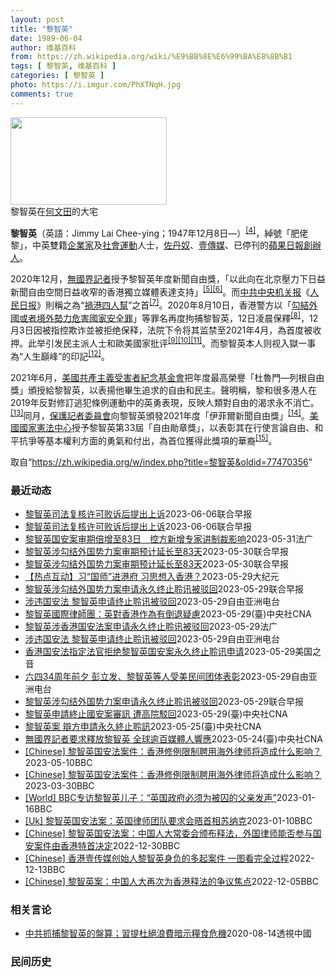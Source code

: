 ```yaml
---
layout: post
title: "黎智英"
date: 1989-06-04
author: 维基百科
from: https://zh.wikipedia.org/wiki/%E9%BB%8E%E6%99%BA%E8%8B%B1
tags: [ 黎智英, 维基百科 ]
categories: [ 黎智英 ]
photo: https://i.imgur.com/PhXTNqH.jpg
comments: true
---
```

<div class="mw-parser-output"><div id="noteTA-97071178" class="noteTA"><div class="noteTA-group"><div data-noteta-group-source="module" data-noteta-group="IT"></div></div><div class="noteTA-local"><div data-noteta-code="zh:巧克力; zh-tw:巧克力; zh-hk:朱古力; zh-cn:巧克力;"></div><div data-noteta-code="zh-tw:黑道; zh-hk:黑社會; zh-cn:黑社会;"></div><div data-noteta-code="zh-tw:飯店; zh-hk:酒店; zh-cn:饭店;"></div><div data-noteta-code="zh-tw:伍佛維茲; zh-hk:沃夫維茲 ;zh-cn:沃尔福威茨;"></div></div></div>

<div class="thumb tright"><div class="thumbinner" style="width:252px;"><a href="/wiki/File:Jimmy_Lai_Chee-ying_home_in_Ho_Man_Tin_20200418.png" class="image"><img src="//upload.wikimedia.org/wikipedia/commons/thumb/9/9f/Jimmy_Lai_Chee-ying_home_in_Ho_Man_Tin_20200418.png/250px-Jimmy_Lai_Chee-ying_home_in_Ho_Man_Tin_20200418.png" decoding="async" width="250" height="140" class="thumbimage" srcset="//upload.wikimedia.org/wikipedia/commons/thumb/9/9f/Jimmy_Lai_Chee-ying_home_in_Ho_Man_Tin_20200418.png/375px-Jimmy_Lai_Chee-ying_home_in_Ho_Man_Tin_20200418.png 1.5x, //upload.wikimedia.org/wikipedia/commons/thumb/9/9f/Jimmy_Lai_Chee-ying_home_in_Ho_Man_Tin_20200418.png/500px-Jimmy_Lai_Chee-ying_home_in_Ho_Man_Tin_20200418.png 2x" data-file-width="861" data-file-height="481"></a>  <div class="thumbcaption"><div class="magnify"><a href="/wiki/File:Jimmy_Lai_Chee-ying_home_in_Ho_Man_Tin_20200418.png" class="internal" title="放大"></a></div>黎智英在<a href="/wiki/%E4%BD%95%E6%96%87%E7%94%B0" title="何文田">何文田</a>的大宅</div></div></div>
<p><b>黎智英</b>（英語：<span lang="en">Jimmy Lai Chee-ying</span>；1947年12月8日<span class="useeditintro" title="Template:BLP editintro">—</span>）<sup id="cite_ref-7" class="reference"><a href="#cite_note-7">[4]</a></sup>，綽號「肥佬黎」，中英雙籍<a href="/wiki/%E4%BC%81%E4%B8%9A%E5%AE%B6" title="企业家">企業家</a>及<a href="/wiki/%E7%A4%BE%E6%9C%83%E9%81%8B%E5%8B%95" title="社會運動">社會運動</a>人士，<a href="/wiki/%E4%BD%90%E4%B8%B9%E5%A5%B4" title="佐丹奴">佐丹奴</a>、<a href="/wiki/%E5%A3%B9%E5%82%B3%E5%AA%92" title="壹傳媒">壹傳媒</a>、已停刊的<a href="/wiki/%E8%98%8B%E6%9E%9C%E6%97%A5%E5%A0%B1_(%E9%A6%99%E6%B8%AF)" title="蘋果日報 (香港)">蘋果日報</a><a href="/wiki/%E5%89%B5%E8%BE%A6%E4%BA%BA" class="mw-redirect" title="創辦人">創辦人</a>。
</p><p>2020年12月，<a href="/wiki/%E7%84%A1%E5%9C%8B%E7%95%8C%E8%A8%98%E8%80%85" class="mw-redirect" title="無國界記者">無國界記者</a>授予黎智英年度新聞自由獎，「以此向在北京壓力下日益新聞自由空間日益收窄的香港獨立媒體表達支持」<sup id="cite_ref-8" class="reference"><a href="#cite_note-8">[5]</a></sup><sup id="cite_ref-9" class="reference"><a href="#cite_note-9">[6]</a></sup>。而<a href="/wiki/%E4%B8%AD%E5%85%B1%E4%B8%AD%E5%A4%AE%E6%9C%BA%E5%85%B3%E6%8A%A5" title="中共中央机关报">中共中央机关报</a>《<a href="/wiki/%E4%BA%BA%E6%B0%91%E6%97%A5%E6%8A%A5" title="人民日报">人民日报</a>》則稱之為“<a href="/wiki/%E7%A5%B8%E6%B8%AF%E5%9B%9B%E4%BA%BA%E5%B8%AE" title="祸港四人帮">禍港四人幫</a>”之首<sup id="cite_ref-王平2019_10-0" class="reference"><a href="#cite_note-王平2019-10">[7]</a></sup>。2020年8月10日，香港警方以「<a href="/wiki/%E4%B8%AD%E8%8F%AF%E4%BA%BA%E6%B0%91%E5%85%B1%E5%92%8C%E5%9C%8B%E9%A6%99%E6%B8%AF%E7%89%B9%E5%88%A5%E8%A1%8C%E6%94%BF%E5%8D%80%E7%B6%AD%E8%AD%B7%E5%9C%8B%E5%AE%B6%E5%AE%89%E5%85%A8%E6%B3%95" title="中華人民共和國香港特別行政區維護國家安全法">勾結外國或者境外勢力危害國家安全罪</a>」等罪名再度拘捕黎智英，12日凌晨保釋<sup id="cite_ref-auto_11-0" class="reference"><a href="#cite_note-auto-11">[8]</a></sup>，12月3日因被指控欺诈並被拒绝保释，法院下令将其监禁至2021年4月，為首度被收押。此举引发民主派人士和歐美國家批评<sup id="cite_ref-12" class="reference"><a href="#cite_note-12">[9]</a></sup><sup id="cite_ref-13" class="reference"><a href="#cite_note-13">[10]</a></sup><sup id="cite_ref-over100_14-0" class="reference"><a href="#cite_note-over100-14">[11]</a></sup>。而黎智英本人则视入獄一事為“人生巔峰”的印記<sup id="cite_ref-15" class="reference"><a href="#cite_note-15">[12]</a></sup>。
</p><p>2021年6月，<a href="/wiki/%E5%85%B1%E7%94%A2%E4%B8%BB%E7%BE%A9%E5%8F%97%E9%9B%A3%E8%80%85%E7%B4%80%E5%BF%B5%E5%9F%BA%E9%87%91%E6%9C%83" title="共產主義受難者紀念基金會">美國共產主義受害者紀念基金會</a>把年度最高榮譽「杜魯門—列根自由獎」頒授給黎智英，以表揚他畢生追求的自由和民主。聲明稱，黎和很多港人在2019年反對修訂逃犯條例運動中的英勇表現，反映人類對自由的渴求永不消亡。<sup id="cite_ref-16" class="reference"><a href="#cite_note-16">[13]</a></sup>同月，<a href="/wiki/%E4%BF%9D%E8%AD%B7%E8%A8%98%E8%80%85%E5%A7%94%E5%93%A1%E6%9C%83" title="保護記者委員會">保護記者委員會</a>向黎智英頒發2021年度「伊菲爾新聞自由獎」<sup id="cite_ref-17" class="reference"><a href="#cite_note-17">[14]</a></sup>。<a href="/wiki/%E5%9C%8B%E5%AE%B6%E6%86%B2%E6%B3%95%E4%B8%AD%E5%BF%83" title="國家憲法中心">美國國家憲法中心</a>授予黎智英第33屆「自由勛章獎」，以表彰其在行使言論自由、和平抗爭等基本權利方面的勇氣和付出，為首位獲得此獎項的華裔<sup id="cite_ref-18" class="reference"><a href="#cite_note-18">[15]</a></sup>。
</p>
</div><!--esi <esi:include src="/esitest-fa8a495983347898/content" /> --><noscript><img src="//zh.wikipedia.org/wiki/Special:CentralAutoLogin/start?type=1x1" alt="" title="" width="1" height="1" style="border: none; position: absolute;"></noscript>
<div class="printfooter" data-nosnippet="">取自“<a dir="ltr" href="https://zh.wikipedia.org/w/index.php?title=黎智英&amp;oldid=77470356">https://zh.wikipedia.org/w/index.php?title=黎智英&amp;oldid=77470356</a>”</div><div id="recent-news"><h3>最近动态</h3><ul><li><a href="https://nodebe4.github.io/waimei/2023-06-06/%E9%BB%8E%E6%99%BA%E8%8B%B1%E5%8F%B8%E6%B3%95%E5%A4%8D%E6%A0%B8%E8%AE%B8%E5%8F%AF%E8%B4%A5%E8%AF%89%E5%90%8E%E6%8F%90%E5%87%BA%E4%B8%8A%E8%AF%89" title="黎智英司法复核许可败诉后提出上诉—— 香港高院上月拒批香港壹传媒集团创办人黎智英司法复核许可后，黎智英6月1日提出上诉，案件暂时未有聆讯排期。 据香港星岛网报道，黎智英早前入禀香港高等法院，要求...">黎智英司法复核许可败诉后提出上诉</a><time>2023-06-06</time><a class="tag">联合早报</a></li>
<li><a href="https://nodebe4.github.io/waimei/2023-06-06/%E9%BB%8E%E6%99%BA%E8%8B%B1%E5%8F%B8%E6%B3%95%E5%A4%8D%E6%A0%B8%E8%AE%B8%E5%8F%AF%E8%B4%A5%E8%AF%89%E5%90%8E%E6%8F%90%E5%87%BA%E4%B8%8A%E8%AF%89" title="黎智英司法复核许可败诉后提出上诉—— 香港高院上月拒批香港壹传媒集团创办人黎智英司法复核许可后，黎智英6月1日提出上诉，案件暂时未有聆讯排期。 据香港星岛网报道，黎智英早前入禀香港高等法院，要求...">黎智英司法复核许可败诉后提出上诉</a><time>2023-06-06</time><a class="tag">联合早报</a></li>
<li><a href="https://nodebe4.github.io/waimei/2023-05-31/%E9%BB%8E%E6%99%BA%E8%8B%B1%E5%9B%BD%E5%AE%89%E6%A1%88%E5%AE%A1%E6%9C%9F%E5%80%8D%E5%A2%9E%E8%87%B383%E6%97%A5-%E6%8E%A7%E6%96%B9%E6%96%B0%E5%A2%9E%E4%B8%93%E5%AE%B6%E8%AE%B2%E5%88%B6%E8%A3%81%E5%BD%B1%E5%93%8D" title="黎智英国安案审期倍增至83日　控方新增专家讲制裁影响—— 31/05/2023 - 10:38 中美因《港区国安法》打击香港人权而各自发起制裁行动，壹传媒创办人黎智英被控触犯国安法的勾结外国势力...">黎智英国安案审期倍增至83日　控方新增专家讲制裁影响</a><time>2023-05-31</time><a class="tag">法广</a></li>
<li><a href="https://nodebe4.github.io/waimei/2023-05-30/%E9%BB%8E%E6%99%BA%E8%8B%B1%E6%B6%89%E5%8B%BE%E7%BB%93%E5%A4%96%E5%9B%BD%E5%8A%BF%E5%8A%9B%E6%A1%88%E5%AE%A1%E6%9C%9F%E9%A2%84%E8%AE%A1%E5%BB%B6%E9%95%BF%E8%87%B383%E5%A4%A9" title="黎智英涉勾结外国势力案审期预计延长至83天—— 香港壹传媒创办人黎智英涉嫌串谋勾结外国势力案星期二（5月30日）在高等法院进行案件管理聆讯。此案9月25日开审，审期原本预计40天，各方经商讨后预...">黎智英涉勾结外国势力案审期预计延长至83天</a><time>2023-05-30</time><a class="tag">联合早报</a></li>
<li><a href="https://nodebe4.github.io/waimei/2023-05-30/%E9%BB%8E%E6%99%BA%E8%8B%B1%E6%B6%89%E5%8B%BE%E7%BB%93%E5%A4%96%E5%9B%BD%E5%8A%BF%E5%8A%9B%E6%A1%88%E5%AE%A1%E6%9C%9F%E9%A2%84%E8%AE%A1%E5%BB%B6%E9%95%BF%E8%87%B383%E5%A4%A9" title="黎智英涉勾结外国势力案审期预计延长至83天—— 香港壹传媒创办人黎智英涉嫌串谋勾结外国势力案星期二（5月30日）在高等法院进行案件管理聆讯。此案9月25日开审，审期原本预计40天，各方经商讨后预...">黎智英涉勾结外国势力案审期预计延长至83天</a><time>2023-05-30</time><a class="tag">联合早报</a></li>
<li><a href="https://nodebe4.github.io/waimei/2023-05-29/%E7%83%AD%E7%82%B9%E4%BA%92%E5%8A%A8-%E4%B9%A0-%E5%9B%BD%E5%B8%88-%E8%BF%9B%E6%B8%AF%E5%BA%9C-%E4%B9%A0%E6%80%9D%E6%83%B3%E5%85%A5%E9%A6%99%E6%B8%AF" title="【热点互动】习“国师”进港府 习思想入香港？—— 【大纪元2023年05月30日讯】习近平“国师”进港府，“习思想”入侵香港？香港公民党自行解散，中共会善罢甘休？黎智英质疑司法存不公，国安法官驳...">【热点互动】习“国师”进港府 习思想入香港？</a><time>2023-05-29</time><a class="tag">大纪元</a></li>
<li><a href="https://nodebe4.github.io/waimei/2023-05-29/%E9%BB%8E%E6%99%BA%E8%8B%B1%E6%B6%89%E5%8B%BE%E7%BB%93%E5%A4%96%E5%9B%BD%E5%8A%BF%E5%8A%9B%E6%A1%88%E7%94%B3%E8%AF%B7%E6%B0%B8%E4%B9%85%E7%BB%88%E6%AD%A2%E8%81%86%E8%AE%AF%E8%A2%AB%E9%A9%B3%E5%9B%9E" title="黎智英涉勾结外国势力案申请永久终止聆讯被驳回—— 香港壹传媒创办人黎智英涉嫌串谋勾结外国势力案件将于9月开审，辩方早前申请永久终止聆讯。三名《香港国安法》指定法官星期一（5月29日）颁布书面判词...">黎智英涉勾结外国势力案申请永久终止聆讯被驳回</a><time>2023-05-29</time><a class="tag">联合早报</a></li>
<li><a href="https://nodebe4.github.io/waimei/2023-05-29/%E6%B6%89%E8%BF%9D%E5%9B%BD%E5%AE%89%E6%B3%95-%E9%BB%8E%E6%99%BA%E8%8B%B1%E7%94%B3%E8%AF%B7%E7%BB%88%E6%AD%A2%E8%81%86%E8%AE%AF%E8%A2%AB%E9%A9%B3%E5%9B%9E" title="涉违国安法 黎智英申请终止聆讯被驳回—— 香港壹传媒创办人黎智英（中）2020年12月被捕入监服刑 美联社资料图 涉及多宗港版国安法案件的香港壹传媒创办人黎智英申请终止聆讯被驳回。香港高等法院强...">涉违国安法 黎智英申请终止聆讯被驳回</a><time>2023-05-29</time><a class="tag">自由亚洲电台</a></li>
<li><a href="https://nodebe4.github.io/waimei/2023-05-29/%E9%BB%8E%E6%99%BA%E8%8B%B1%E5%9C%8B%E9%9A%9B%E5%BE%8B%E5%B8%AB%E5%9C%98-%E8%8B%B1%E5%B0%8D%E9%A6%99%E6%B8%AF%E4%BD%9C%E7%82%BA%E6%9C%89%E5%80%92%E9%80%80%E7%96%91%E6%85%AE" title="黎智英國際律師團：英對香港作為有倒退疑慮—— 壹傳媒集團創辦人、英國公民黎智英2023年稍晚將依港區國安法受審。領導黎智英國際律師團隊的蓋拉格（左1）認為，英國政府在維護香港自由民主上有倒退疑慮...">黎智英國際律師團：英對香港作為有倒退疑慮</a><time>2023-05-29</time><a class="tag">(臺)中央社CNA</a></li>
<li><a href="https://nodebe4.github.io/waimei/2023-05-29/%E9%BB%8E%E6%99%BA%E8%8B%B1%E6%B6%89%E9%A6%99%E6%B8%AF%E5%9B%BD%E5%AE%89%E6%B3%95%E6%A1%88%E7%94%B3%E8%AF%B7%E6%B0%B8%E4%B9%85%E7%BB%88%E6%AD%A2%E8%81%86%E8%AE%AF%E8%A2%AB%E9%A9%B3%E5%9B%9E" title="黎智英涉香港国安法案申请永久终止聆讯被驳回—— 29/05/2023 - 20:28 香港壹传媒创办人黎智英涉《香港国安法》，被控“串谋勾结外国或者境外势力危害国家安全罪”一案，将于9月25日开...">黎智英涉香港国安法案申请永久终止聆讯被驳回</a><time>2023-05-29</time><a class="tag">法广</a></li>
<li><a href="https://nodebe4.github.io/waimei/2023-05-29/%E6%B6%89%E8%BF%9D%E5%9B%BD%E5%AE%89%E6%B3%95-%E9%BB%8E%E6%99%BA%E8%8B%B1%E7%94%B3%E8%AF%B7%E7%BB%88%E6%AD%A2%E8%81%86%E8%AE%AF%E8%A2%AB%E9%A9%B3%E5%9B%9E" title="涉违国安法 黎智英申请终止聆讯被驳回—— 香港壹传媒创办人黎智英（中）2020年12月被捕入监服刑 美联社资料图 涉及多宗港版国安法案件的香港壹传媒创办人黎智英申请终止聆讯被驳回。香港高等法院强...">涉违国安法 黎智英申请终止聆讯被驳回</a><time>2023-05-29</time><a class="tag">自由亚洲电台</a></li>
<li><a href="https://nodebe4.github.io/waimei/2023-05-29/%E9%A6%99%E6%B8%AF%E5%9B%BD%E5%AE%89%E6%B3%95%E6%8C%87%E5%AE%9A%E6%B3%95%E5%AE%98%E6%8B%92%E7%BB%9D%E9%BB%8E%E6%99%BA%E8%8B%B1%E5%9B%BD%E5%AE%89%E6%A1%88%E6%B0%B8%E4%B9%85%E7%BB%88%E6%AD%A2%E8%81%86%E8%AE%AF%E7%94%B3%E8%AF%B7" title="香港国安法指定法官拒绝黎智英国安案永久终止聆讯申请—— Mon, 29 May 2023 14:53:15 GMT 资料照 - 香港著名媒体人士、前香港壹传媒创办人黎智英。 香港三名国安法指定法...">香港国安法指定法官拒绝黎智英国安案永久终止聆讯申请</a><time>2023-05-29</time><a class="tag">美国之音</a></li>
<li><a href="https://nodebe4.github.io/waimei/2023-05-29/%E5%85%AD%E5%9B%9B34%E5%91%A8%E5%B9%B4%E5%89%8D%E5%A4%95-%E5%BD%AD%E7%AB%8B%E5%8F%91-%E9%BB%8E%E6%99%BA%E8%8B%B1%E7%AD%89%E4%BA%BA%E5%8F%97%E7%BE%8E%E6%B0%91%E9%97%B4%E5%9B%A2%E4%BD%93%E8%A1%A8%E5%BD%B0" title="六四34周年前夕 彭立发、黎智英等人受美民间团体表彰—— 本次活动的海报。（视觉艺术家协会提供） Photo: RFA 在六四事件三十四周年到来之际，北京四通桥抗议者彭立发、香港壹传媒创办人黎智...">六四34周年前夕 彭立发、黎智英等人受美民间团体表彰</a><time>2023-05-29</time><a class="tag">自由亚洲电台</a></li>
<li><a href="https://nodebe4.github.io/waimei/2023-05-29/%E9%BB%8E%E6%99%BA%E8%8B%B1%E6%B6%89%E5%8B%BE%E7%BB%93%E5%A4%96%E5%9B%BD%E5%8A%BF%E5%8A%9B%E6%A1%88%E7%94%B3%E8%AF%B7%E6%B0%B8%E4%B9%85%E7%BB%88%E6%AD%A2%E8%81%86%E8%AE%AF%E8%A2%AB%E9%A9%B3%E5%9B%9E" title="黎智英涉勾结外国势力案申请永久终止聆讯被驳回—— 香港壹传媒创办人黎智英涉嫌串谋勾结外国势力案件将于9月开审，辩方早前申请永久终止聆讯。三名《香港国安法》指定法官星期一（5月29日）颁布书面判词...">黎智英涉勾结外国势力案申请永久终止聆讯被驳回</a><time>2023-05-29</time><a class="tag">联合早报</a></li>
<li><a href="https://nodebe4.github.io/waimei/2023-05-29/%E9%BB%8E%E6%99%BA%E8%8B%B1%E7%94%B3%E8%AB%8B%E7%B5%82%E6%AD%A2%E5%9C%8B%E5%AE%89%E6%A1%88%E5%AF%A9%E8%A8%8A-%E9%81%AD%E9%AB%98%E9%99%A2%E9%A7%81%E5%9B%9E" title="黎智英申請終止國安案審訊 遭高院駁回—— （中央社記者張謙香港29日電）香港壹傳媒創辦人黎智英涉嫌串謀勾結外國勢力的案件將於9月開審，他先前申請永久終止聆訊，但高等法院今天頒布書面判詞，駁回有關...">黎智英申請終止國安案審訊 遭高院駁回</a><time>2023-05-29</time><a class="tag">(臺)中央社CNA</a></li>
<li><a href="https://nodebe4.github.io/waimei/2023-05-25/%E9%BB%8E%E6%99%BA%E8%8B%B1%E6%A1%88-%E8%BE%AF%E6%96%B9%E7%94%B3%E8%AB%8B%E6%B0%B8%E4%B9%85%E7%B5%82%E6%AD%A2%E8%81%86%E8%A8%8A" title="黎智英案 辯方申請永久終止聆訊—— （中央社台北25日電）香港壹傳媒創辦人黎智英涉串謀勾結外國勢力案9月將開審，不設陪審團，由3名港區國安法指定法官處理。據報導，辯方稍早前申請永久終止聆訊，法官...">黎智英案 辯方申請永久終止聆訊</a><time>2023-05-25</time><a class="tag">(臺)中央社CNA</a></li>
<li><a href="https://nodebe4.github.io/waimei/2023-05-24/%E7%84%A1%E5%9C%8B%E7%95%8C%E8%A8%98%E8%80%85%E8%A6%81%E6%B1%82%E9%87%8B%E6%94%BE%E9%BB%8E%E6%99%BA%E8%8B%B1-%E5%85%A8%E7%90%83%E9%80%BE%E7%99%BE%E5%AA%92%E9%AB%94%E4%BA%BA%E9%9F%BF%E6%87%89" title="無國界記者要求釋放黎智英 全球逾百媒體人響應—— 香港壹傳媒創辦人黎智英遭關押近2年半，無國界記者組織近日發起連署籲港府釋放。（中央社檔案照片） （中央社倫敦24日綜合外電報導）香港壹傳媒創辦人...">無國界記者要求釋放黎智英 全球逾百媒體人響應</a><time>2023-05-24</time><a class="tag">(臺)中央社CNA</a></li>
<li><a href="https://nodebe4.github.io/waimei/2023-05-10/Chinese-%E9%BB%8E%E6%99%BA%E8%8B%B1%E5%9B%BD%E5%AE%89%E6%B3%95%E6%A1%88%E4%BB%B6-%E9%A6%99%E6%B8%AF%E4%BF%AE%E4%BE%8B%E9%99%90%E5%88%B6%E8%81%98%E7%94%A8%E6%B5%B7%E5%A4%96%E5%BE%8B%E5%B8%88%E5%B0%86%E9%80%A0%E6%88%90%E4%BB%80%E4%B9%88%E5%BD%B1%E5%93%8D" title="[Chinese] 黎智英国安法案件：香港修例限制聘用海外律师将造成什么影响？—— 黎智英国安法案件：香港修例限制聘用海外律师将造成什么影响？ 2023年3月31日 最近更新： 2023年5月1...">[Chinese] 黎智英国安法案件：香港修例限制聘用海外律师将造成什么影响？</a><time>2023-05-10</time><a class="tag">BBC</a></li>
<li><a href="https://nodebe4.github.io/waimei/2023-03-30/Chinese-%E9%BB%8E%E6%99%BA%E8%8B%B1%E5%9B%BD%E5%AE%89%E6%B3%95%E6%A1%88%E4%BB%B6-%E9%A6%99%E6%B8%AF%E4%BF%AE%E4%BE%8B%E9%99%90%E5%88%B6%E8%81%98%E7%94%A8%E6%B5%B7%E5%A4%96%E5%BE%8B%E5%B8%88%E5%B0%86%E9%80%A0%E6%88%90%E4%BB%80%E4%B9%88%E5%BD%B1%E5%93%8D" title="[Chinese] 黎智英国安法案件：香港修例限制聘用海外律师将造成什么影响？—— 黎智英国安法案件：香港修例限制聘用海外律师将造成什么影响？ 2023年3月31日 图像来源，Reuters 图...">[Chinese] 黎智英国安法案件：香港修例限制聘用海外律师将造成什么影响？</a><time>2023-03-30</time><a class="tag">BBC</a></li>
<li><a href="https://nodebe4.github.io/waimei/2023-01-16/World-BBC%E4%B8%93%E8%AE%BF%E9%BB%8E%E6%99%BA%E8%8B%B1%E5%84%BF%E5%AD%90-%E8%8B%B1%E5%9B%BD%E6%94%BF%E5%BA%9C%E5%BF%85%E9%A1%BB%E4%B8%BA%E8%A2%AB%E5%9B%9A%E7%9A%84%E7%88%B6%E4%BA%B2%E5%8F%91%E5%A3%B0" title="[World] BBC专访黎智英儿子：“英国政府必须为被囚的父亲发声”—— BBC专访黎智英儿子：“英国政府必须为被囚的父亲发声” 你的器材不支持播放多媒体材料 BBC专访黎智英儿子：“英国政府...">[World] BBC专访黎智英儿子：“英国政府必须为被囚的父亲发声”</a><time>2023-01-16</time><a class="tag">BBC</a></li>
<li><a href="https://nodebe4.github.io/waimei/2023-01-10/Uk-%E9%BB%8E%E6%99%BA%E8%8B%B1%E5%9B%BD%E5%AE%89%E6%B3%95%E6%A1%88-%E8%8B%B1%E5%9B%BD%E5%BE%8B%E5%B8%88%E5%9B%A2%E9%98%9F%E8%A6%81%E6%B1%82%E4%BC%9A%E6%99%A4%E9%A6%96%E7%9B%B8%E8%8B%8F%E7%BA%B3%E5%85%8B" title="[Uk] 黎智英国安法案：英国律师团队要求会晤首相苏纳克—— 黎智英国安法案：英国律师团队要求会晤首相苏纳克 丹尼（Danny Vincent） BBC记者　香港报道 2023年1月10日 图像...">[Uk] 黎智英国安法案：英国律师团队要求会晤首相苏纳克</a><time>2023-01-10</time><a class="tag">BBC</a></li>
<li><a href="https://nodebe4.github.io/waimei/2022-12-30/Chinese-%E9%BB%8E%E6%99%BA%E8%8B%B1%E5%9B%BD%E5%AE%89%E6%B3%95%E6%A1%88-%E4%B8%AD%E5%9B%BD%E4%BA%BA%E5%A4%A7%E5%B8%B8%E5%A7%94%E4%BC%9A%E9%A2%81%E5%B8%83%E9%87%8A%E6%B3%95-%E5%A4%96%E5%9B%BD%E5%BE%8B%E5%B8%88%E8%83%BD%E5%90%A6%E5%8F%82%E4%B8%8E%E5%9B%BD%E5%AE%89%E6%A1%88%E4%BB%B6%E7%94%B1%E9%A6%99%E6%B8%AF%E7%89%B9%E9%A6%96%E5%86%B3%E5%AE%9A" title="[Chinese] 黎智英国安法案：中国人大常委会颁布释法，外国律师能否参与国安案件由香港特首决定—— 黎智英国安法案：中国人大常委会颁布释法，外国律师能否参与国安案件由香港特首决定 2022年...">[Chinese] 黎智英国安法案：中国人大常委会颁布释法，外国律师能否参与国安案件由香港特首决定</a><time>2022-12-30</time><a class="tag">BBC</a></li>
<li><a href="https://nodebe4.github.io/waimei/2022-12-13/Chinese-%E9%A6%99%E6%B8%AF%E5%A3%B9%E4%BC%A0%E5%AA%92%E5%88%9B%E5%A7%8B%E4%BA%BA%E9%BB%8E%E6%99%BA%E8%8B%B1%E8%BA%AB%E8%B4%9F%E7%9A%84%E5%A4%9A%E8%B5%B7%E6%A1%88%E4%BB%B6-%E4%B8%80%E5%9B%BE%E7%9C%8B%E5%AE%8C%E5%85%A8%E8%BF%87%E7%A8%8B" title="[Chinese] 香港壹传媒创始人黎智英身负的多起案件 一图看完全过程—— 香港壹传媒创始人黎智英身负的多起案件 一图看完全过程 2022年12月10日 最近更新： 2022年12月13日 图...">[Chinese] 香港壹传媒创始人黎智英身负的多起案件 一图看完全过程</a><time>2022-12-13</time><a class="tag">BBC</a></li>
<li><a href="https://nodebe4.github.io/waimei/2022-12-05/Chinese-%E9%BB%8E%E6%99%BA%E8%8B%B1%E6%A1%88-%E4%B8%AD%E5%9B%BD%E4%BA%BA%E5%A4%A7%E5%86%8D%E6%AC%A1%E4%B8%BA%E9%A6%99%E6%B8%AF%E9%87%8A%E6%B3%95%E7%9A%84%E4%BA%89%E8%AE%AE%E7%84%A6%E7%82%B9" title="[Chinese] 黎智英案：中国人大再次为香港释法的争议焦点—— 黎智英案：中国人大再次为香港释法的争议焦点 2022年12月6日 图像来源，EPA 图像加注文字， 黎智英自2020年底起被收...">[Chinese] 黎智英案：中国人大再次为香港释法的争议焦点</a><time>2022-12-05</time><a class="tag">BBC</a></li>
</ul></div><div id="open-opinion"><h3>相关言论</h3><ul><li><a href="https://nodebe4.github.io/opinion/2020-08-14/%E4%B8%AD%E5%85%B1%E6%8A%93%E6%8D%95%E9%BB%8E%E6%99%BA%E8%8B%B1%E7%9A%84%E7%9B%A4%E7%AE%97-%E7%BF%92%E6%8F%90%E6%9D%9C%E7%B5%95%E6%B5%AA%E8%B2%BB%E6%9A%97%E7%A4%BA%E7%B3%A7%E9%A3%9F%E5%8D%B1%E6%A9%9F/" title="透視中國">中共抓捕黎智英的盤算；習提杜絕浪費暗示糧食危機</a><time>2020-08-14</time><a class="tag">透視中國</a></li>
</ul></div><div id="mjls-record"><h3>民间历史</h3><ul></ul></div>
